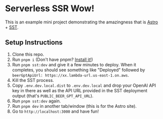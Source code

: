 # Serverless SSR Wow!

This is an example mini project demonstrating the amazingness that is [Astro](https://astro.build) + [SST](https://sst.dev).

## Setup Instructions
1. Clone this repo.
1. Run `pnpm i` (Don't have pnpm? [Install it!](https://pnpm.io/installation))
1. Run `pnpm sst:dev` and give it a few minutes to deploy. When it completes, you should see something like "Deployed" followed by `beerGptApiUrl: https://xx.lambda-url.us-east-1.on.aws`.
1. Kill the SST process.
1. Copy `.env.dev.local.dist` to `.env.dev.local` and drop your OpenAI API key in there as well as the API URL provided in the SST deployment output (that's `PUBLIC_BEER_GPT_API_URL`).
1. Run `pnpm sst:dev` again.
1. Run `pnpm dev` in another tab/window (this is for the Astro site).
1. Go to `http://localhost:3000` and have fun!
